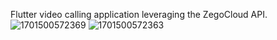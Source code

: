  Flutter video calling application leveraging the ZegoCloud API.
![1701500572369](https://github.com/ankithshetty17/videocalling-app/assets/85435501/f25db660-74c6-44ce-8873-015193b47802)
![1701500572363](https://github.com/ankithshetty17/videocalling-app/assets/85435501/e8e0bce2-75ff-4b74-a34a-d08c23a43147)
